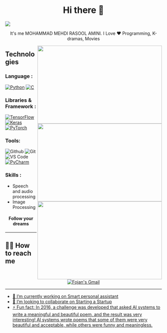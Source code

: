<h1 align="center"> Hi there 👋 </h1>

![](https://komarev.com/ghpvc/?username=MahdiAmini12)<br/>
<p align="center"> It's me MOHAMMAD MEHDI RASOOL AMINI. I Love ❤️ Programming, K-dramas, Movies</p>
<img align="right" src="https://sobhan.institute/wp-content/uploads/2022/10/14123444.jpg" height="250" width="400">
<img align="right" src="file:///C:/Users/Mahdi%20Amini/Downloads/Screenshot%202023-03-25%20035028.png" height="250" width="400">


## **Technologies**
### Language :

[![Python](https://img.shields.io/badge/-Python-3776AB?style=for-the-badge&logo=python&logoColor=ffffff)](https://www.python.org/)
[![C](https://img.shields.io/badge/-C-A8B9CC?style=for-the-badge&logo=c&logoColor=ffffff)](https://en.wikipedia.org/wiki/C_(programming_language))

### Libraries & Framework :

[![TensorFlow](https://img.shields.io/badge/-TensorFlow-FF6F00?style=for-the-badge&logo=TensorFlow&logoColor=ffffff)](https://www.tensorflow.org/)
[![Keras](https://img.shields.io/badge/-Keras-D00000?style=for-the-badge&logo=Keras&logoColor=ffffff)](https://keras.io/)
[![PyTorch](https://img.shields.io/badge/-PyTorch-EE4C2C?style=for-the-badge&logo=PyTorch&logoColor=ffffff)](https://pytorch.org/)

<img align="right" src="file:///C:/Users/Mahdi%20Amini/Downloads/Screenshot%202023-03-25%20035028.png" height="250" width="400">

### Tools:

![Github](https://img.shields.io/badge/-Github-444444?style=for-the-badge&logo=github&logoColor=ffffff)
![Git](https://img.shields.io/badge/-Git-000000?style=for-the-badge&logo=git&logoColor=ffffff)
![VS Code](http://img.shields.io/badge/-VS%20Code-007ACC?style=for-the-badge&logo=visual-studio-code&logoColor=ffffff)
[![PyCharm](https://img.shields.io/badge/-PyCharm-000000?style=for-the-badge&logo=pycharm&logoColor=ffffff)](https://www.jetbrains.com/pycharm/)

### Skills :

- Speech and audio processing
- Image Processing
 
<h4 align="center">Follow your dreams</h4>

***

## **:raising_hand_man: How to reach me**

<div align="center" style="text-align:center">
    <a href="mailto:mohamadmahdiamini122@gmail.com">
        <img src="https://img.shields.io/badge/-Gmail-EA4335?style=for-the-badge&logo=Gmail&logoColor=white"
            alt="Fojan's Gmail">
</div>
 
***

- 🔭 I’m currently working on Smart personal assistant                     
- 👯 I’m looking to collaborate on Starting a Startup          
- ⚡ Fun fact: In 2016, a challenge was developed that asked AI systems to write a meaningful and beautiful poem, and the result was very interesting! AI systems wrote poems that some of them were very beautiful and acceptable, while others were funny and meaningless.</p>


